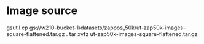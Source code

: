 # Image source

gsutil cp gs://w210-bucket-1/datasets/zappos_50k/ut-zap50k-images-square-flattened.tar.gz .
tar xvfz ut-zap50k-images-square-flattened.tar.gz